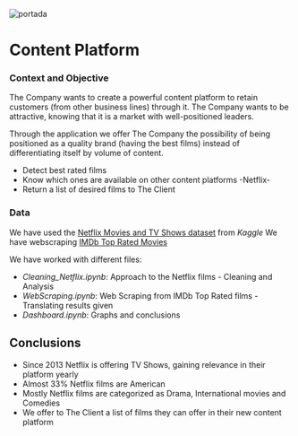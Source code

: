 ![portada](https://i.pinimg.com/600x315/23/b0/5f/23b05fbc1f1250c41abc9a4d616598bd.jpg)
# Content Platform 


### Context and Objective

The Company wants to create a powerful content platform to retain customers (from other business lines) through it.
The Company wants to be attractive, knowing that it is a market with well-positioned leaders.


Through the application we offer The Company the possibility of being positioned as a quality brand (having the best films) instead of differentiating itself by volume of content.

- Detect best rated films
- Know which ones are available on other content platforms -Netflix-
- Return a list of desired films to The Client


### Data

We have used the [Netflix Movies and TV Shows dataset](https://www.kaggle.com/shivamb/netflix-shows) from *Kaggle*
We have webscraping [IMDb Top Rated Movies](https://www.imdb.com/chart/top)

We have worked with different files:
- *Cleaning_Netflix.ipynb*: Approach to the Netflix films - Cleaning and Analysis
- *WebScraping.ipynb*: Web Scraping from IMDb Top Rated films - Translating results given
- *Dashboard.ipynb*: Graphs and conclusions


## Conclusions
- Since 2013 Netflix is offering TV Shows, gaining relevance in their platform yearly 
- Almost 33% Netflix films are American
- Mostly Netflix films are categorized as Drama, International movies and Comedies
- We offer to The Client a list of films they can offer in their new content platform